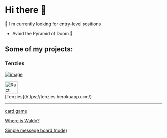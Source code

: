 # Hi there 👋 

🔭 I’m currently looking for entry-level positions



* Avoid the Pyramid of Doom 😬


## Some of my projects:

### Tenzies
[![image](https://user-images.githubusercontent.com/43910483/150337997-23386e89-bae4-4ce8-977b-64864d90077d.png)](https://tenzies.herokuapp.com/)
<div style="display: inline_block">
  <img align="center" alt="Ract logo" height="40" width="40" src="https://cdn.jsdelivr.net/gh/devicons/devicon/icons/react/react-original.svg">
</div> 
[Tenzies](https://tenzies.herokuapp.com/)

---

[card game](https://memorygame-6c814.web.app/)

[Where is Waldo?](https://whereswaldo-6ffb4.web.app/)

[Simple messege board (node)](https://super-simple-message-board.herokuapp.com/)


<!--
**mlamarques/mlamarques** is a ✨ _special_ ✨ repository because its `README.md` (this file) appears on your GitHub profile.

Here are some ideas to get you started:

- 🔭 I’m currently working on ...
- 🌱 I’m currently learning ...
- 👯 I’m looking to collaborate on ...
- 🤔 I’m looking for help with ...
- 💬 Ask me about ...
- 📫 How to reach me: ...
- 😄 Pronouns: ...
- ⚡ Fun fact: ...
-->
